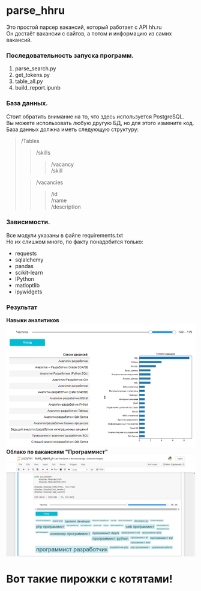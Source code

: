 # parse_hhru
Это простой парсер вакансий, который работает с API hh.ru<br/>
Он достаёт вакансии с сайтов, а потом и информацию из самих вакансий.<br/>
### Последовательность запуска программ. ###
1. parse_search.py
2. get_tokens.py
3. table_all.py
4. build_report.ipunb
### База данных. ###
Стоит обратить внимание на то, что здесь используется PostgreSQL.<br/>
Вы можете использовать любую другую БД, но для этого измените код.<br/>
База данных должна иметь следующую структуру: <br/>
>/Tables<br/>
>>/skills<br/>
>>>/vacancy<br/>
>>>/skill<br/>
>
>>/vacancies<br/>
>>>/id<br/>
>>>/name<br/>
>>>/description<br/>
>
### Зависимости. ###
Все модули указаны в файле requirements.txt
<br/>
Но их слишком много, по факту понадобится только:
- requests
- sqlalchemy
- pandas
- scikit-learn
- IPython
- matloptlib
- ipywidgets
### Результат ###
<b>Навыки аналитиков</b>
<br/>
![res0](result0.png "Навыки аналитиков")
<br/>
<b>Облако по вакансиям "Программист"</b>
<br/>
![res1](result1.png "Облако Программист")
# Вот такие пирожки с котятами! #
